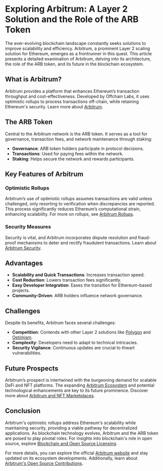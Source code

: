 # Exploring Arbitrum: A Layer 2 Solution and the Role of the ARB Token

The ever-evolving blockchain landscape constantly seeks solutions to improve scalability and efficiency. Arbitrum, a prominent Layer 2 scaling solution for Ethereum, emerges as a frontrunner in this quest. This article presents a detailed examination of Arbitrum, delving into its architecture, the role of the ARB token, and its future in the blockchain ecosystem.

## What is Arbitrum?

Arbitrum provides a platform that enhances Ethereum’s transaction throughput and cost-effectiveness. Developed by Offchain Labs, it uses optimistic rollups to process transactions off-chain, while retaining Ethereum's security. Learn more about [Arbitrum](https://offchainlabs.com/arbitrum).

## The ARB Token

Central to the Arbitrum network is the ARB token. It serves as a tool for governance, transaction fees, and network maintenance through staking:

- **Governance**: ARB token holders participate in protocol decisions.
- **Transactions**: Used for paying fees within the network.
- **Staking**: Helps secure the network and rewards participants.

## Key Features of Arbitrum

### Optimistic Rollups

Arbitrum’s use of optimistic rollups assumes transactions are valid unless challenged, only resorting to verification when discrepancies are reported. This process significantly reduces Ethereum’s computational strain, enhancing scalability. For more on rollups, see [Arbitrum Rollups](https://www.license-token.com/wiki/arbitrum-rollups).

### Security Measures

Security is vital, and Arbitrum incorporates dispute resolution and fraud-proof mechanisms to deter and rectify fraudulent transactions. Learn about [Arbitrum Security](https://www.license-token.com/wiki/arbitrum-security).

## Advantages

- **Scalability and Quick Transactions**: Increases transaction speed.
- **Cost Reduction**: Lowers transaction fees significantly.
- **Easy Developer Integration**: Eases the transition for Ethereum-based projects.
- **Community-Driven**: ARB holders influence network governance.

## Challenges

Despite its benefits, Arbitrum faces several challenges:

- **Competition**: Contends with other Layer 2 solutions like [Polygon](https://polygon.technology) and [Optimism](https://optimism.io).
- **Complexity**: Developers need to adapt to technical intricacies.
- **Security Vigilance**: Continuous updates are crucial to thwart vulnerabilities.

## Future Prospects

Arbitrum’s prospect is intertwined with the burgeoning demand for scalable DeFi and NFT platforms. The expanding [Arbitrum Ecosystem](https://arbitrum.io/ecosystem) and potential technological enhancements are key to its future prominence. Discover more about [Arbitrum and NFT Marketplaces](https://www.license-token.com/wiki/arbitrum-and-nft-marketplaces).

## Conclusion

Arbitrum's optimistic rollups address Ethereum's scalability while maintaining security, providing a viable pathway for decentralized applications. As blockchain technology evolves, Arbitrum and the ARB token are poised to play pivotal roles. For insights into blockchain's role in open source, explore [Blockchain and Open Source Licensing](https://www.license-token.com/wiki/blockchain-and-open-source-licensing).

For more details, you can explore the official [Arbitrum website](https://arbitrum.io) and stay updated on its ecosystem developments. Additionally, learn about [Arbitrum's Open Source Contributions](https://www.license-token.com/wiki/arbitrum-open-source-contributions).